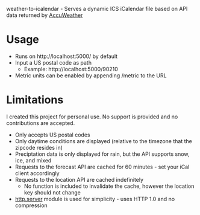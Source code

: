 weather-to-icalendar - Serves a dynamic ICS iCalendar file based on API data returned by [AccuWeather](https://developer.accuweather.com/)

# Usage
* Runs on http://localhost:5000/ by default
* Input a US postal code as path
  * Example: http://localhost:5000/90210
* Metric units can be enabled by appending /metric to the URL

# Limitations
I created this project for personal use. No support is provided and no contributions are accepted.

* Only accepts US postal codes
* Only daytime conditions are displayed (relative to the timezone that the zipcode resides in)
* Preciptation data is only displayed for rain, but the API supports snow, ice, and mixed
* Requests to the forecast API are cached for 60 minutes - set your iCal client accordingly
* Requests to the location API are cached indefinitely
  * No function is included to invalidate the cache, however the location key should not change
* [http.server](https://docs.python.org/3/library/http.server.html) module is used for simplicity - uses HTTP 1.0 and no compression